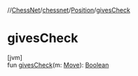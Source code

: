 //[ChessNet](../../../index.md)/[chessnet](../index.md)/[Position](index.md)/[givesCheck](gives-check.md)

# givesCheck

[jvm]\
fun [givesCheck](gives-check.md)(m: [Move](../-move/index.md)): [Boolean](https://kotlinlang.org/api/latest/jvm/stdlib/kotlin/-boolean/index.html)
